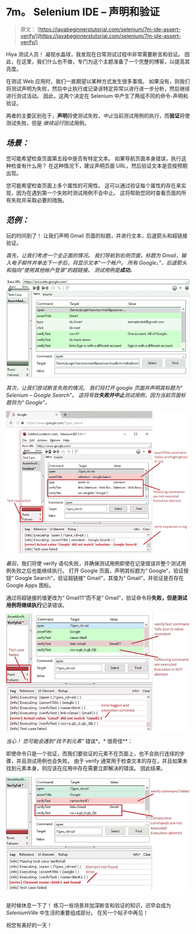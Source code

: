 # 7m。 Selenium IDE – 声明和验证

> 原文： [https://javabeginnerstutorial.com/selenium/7m-ide-assert-verify/](https://javabeginnerstutorial.com/selenium/7m-ide-assert-verify/)

Hiya 测试人员！ 凝视水晶球，我发现在日常测试过程中非常需要断言和验证。 因此，在这里，我们什么也不做，专门为这个主题准备了一个完整的博客，以提高其亮度。

在测试 Web 应用时，我们一直期望以某种方式发生很多事情。 如果没有，则我们将测试声明为失败，然后中止执行或记录该特定异常以进行进一步分析，然后继续进行测试活动。 因此，这两个决定在 Selenium 中产生了两组不同的命令-声明和验证。

两者的主要区别在于，**声明**将使测试失败，*中止*当前测试用例的执行，而**验证**将使测试失败，但是 *继续运行*测试用例。

## *场景：*

您可能希望检查页面第五段中是否有特定文本。 如果导航页面本身错误，执行这种检查有什么用？ 在这种情况下，建议声明页面 URL，然后验证文本是否按预期出现。

您可能希望检查页面上多个属性的可用性。 这可以通过验证每个属性的存在来实现，因为在遇到第一个失败时测试用例不会中止。 这将帮助您同时查看页面的所有失败并采取必要的措施。

## *范例：*

玩的时间到了！ 让我们声明 Gmail 页面的标题，并进行文本，后退箭头和超链接验证。

*首先，让我们考虑一个全正面的情况。 我们导航到右侧页面，标题为 Gmail，输入电子邮件并单击下一步后，将显示文本“一个帐户。 所有 Google。”，后退箭头和指向“使用其他帐户登录”的超链接。 测试用例是**成功**。*

![Assert_Passed](img/18bce0f64f16f1ed9ef0b2f46e00208f.png)

*其次，让我们尝试断言失败的情况。 我们将打开 google 页面并声明其标题为“ Selenium – Google Search”。 这将导致**失败并中止**测试用例，因为当前页面标题将为“ Google”。*

![Assert_Failed](img/907b612ab5d42456db684e752db98085.png)    

*最后*，我们将使 verify 语句失败，并确保测试用例即使在记录错误并整个测试用例失败之后也能继续执行。 打开 Goog​​le 页面，声明其标题为“ Google”，验证按钮“ Google Search”，验证超链接“ Gmail”，其值为“ Gmail”，并验证是否存在 Google Apps 图标。

通过将超链接的值更改为“ Gmail11”而不是“ Gmail”，验证命令将**失败，但是测试用例将继续执行**记录错误。

![Verify_Failed](img/1f798fe7f4f3288d78994a199dc08da6.png)

**当心！ 您可能会遇到*“找不到元素”* 错误*。* 很奇怪**：

即使命令只是一个验证，而我们要验证的元素不在页面上，也不会执行连续的步骤，并且测试用例也会失败。 由于 verify 通常用于检查文本的存在，并且如果未找到元素本身，则应该在应用中存在需要立即解决的错误。 因此结果。

![Verify_abort](img/5642bd1bfab002baaca11a3491526671.png)

是时候休息一下了！ 练习一些场景并加深断言和验证的知识，迟早会成为 *SeleniumVille* 中生活的重要组成部分。 在另一个帖子中再见！

祝您有美好的一天！

